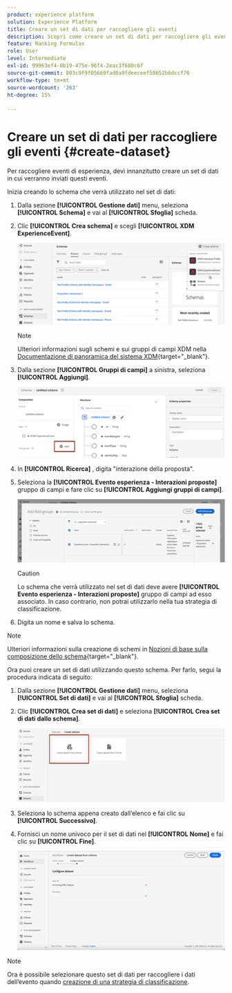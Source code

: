 ```yaml
---
product: experience platform
solution: Experience Platform
title: Creare un set di dati per raccogliere gli eventi
description: Scopri come creare un set di dati per raccogliere gli eventi
feature: Ranking Formulas
role: User
level: Intermediate
exl-id: 99963ef4-0b19-475e-96f4-2eac3f680c6f
source-git-commit: 803c9f9f05669fad0a9fdeeceef58652b6dccf70
workflow-type: tm+mt
source-wordcount: '263'
ht-degree: 15%

---
```


# Creare un set di dati per raccogliere gli eventi {#create-dataset}

Per raccogliere eventi di esperienza, devi innanzitutto creare un set di dati in cui verranno inviati questi eventi.

Inizia creando lo schema che verrà utilizzato nel set di dati:

1. Dalla sezione **[!UICONTROL Gestione dati]** menu, seleziona **[!UICONTROL Schema]** e vai al **[!UICONTROL Sfoglia]** scheda.

1. Clic **[!UICONTROL Crea schema]** e scegli **[!UICONTROL XDM ExperienceEvent]**.

   ![](../assets/ai-ranking-xdm-event.png)

   >[!NOTE]
   >
   >Ulteriori informazioni sugli schemi e sui gruppi di campi XDM nella [Documentazione di panoramica del sistema XDM](https://experienceleague.adobe.com/docs/experience-platform/xdm/home.html?lang=it){target="_blank"}.

1. Dalla sezione **[!UICONTROL Gruppi di campi]** a sinistra, seleziona **[!UICONTROL Aggiungi]**.

   ![](../assets/ai-ranking-fields-groups.png)

1. In **[!UICONTROL Ricerca]** , digita &quot;interazione della proposta&quot;.

1. Seleziona la **[!UICONTROL Evento esperienza - Interazioni proposte]** gruppo di campi e fare clic su **[!UICONTROL Aggiungi gruppi di campi]**.

   ![](../assets/ai-ranking-add-field-group.png)

   >[!CAUTION]
   >
   >Lo schema che verrà utilizzato nel set di dati deve avere **[!UICONTROL Evento esperienza - Interazioni proposte]** gruppo di campi ad esso associato. In caso contrario, non potrai utilizzarlo nella tua strategia di classificazione.

1. Digita un nome e salva lo schema.

>[!NOTE]
>
>Ulteriori informazioni sulla creazione di schemi in [Nozioni di base sulla composizione dello schema](https://experienceleague.adobe.com/docs/experience-platform/xdm/schema/composition.html?lang=en#understanding-schemas){target="_blank"}.

Ora puoi creare un set di dati utilizzando questo schema. Per farlo, segui la procedura indicata di seguito:

1. Dalla sezione **[!UICONTROL Gestione dati]** menu, seleziona **[!UICONTROL Set di dati]** e vai al **[!UICONTROL Sfoglia]** scheda.

1. Clic **[!UICONTROL Crea set di dati]** e seleziona **[!UICONTROL Crea set di dati dallo schema]**.

   ![](../assets/ai-ranking-create-dataset-from-schema.png)

1. Seleziona lo schema appena creato dall’elenco e fai clic su **[!UICONTROL Successivo]**.

1. Fornisci un nome univoco per il set di dati nel **[!UICONTROL Nome]** e fai clic su **[!UICONTROL Fine]**.

   ![](../assets/ai-ranking-dataset-name.png)

>[!NOTE]
>
>Ora è possibile selezionare questo set di dati per raccogliere i dati dell’evento quando [creazione di una strategia di classificazione](#create-ranking-strategy).
